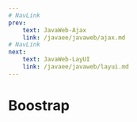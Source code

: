 ```yaml
---
# NavLink
prev:
    text: JavaWeb-Ajax
    link: /javaee/javaweb/ajax.md
# NavLink
next:
    text: JavaWeb-LayUI
    link: /javaee/javaweb/layui.md
---
```

# Boostrap
